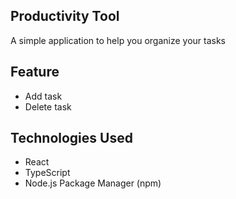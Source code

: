 ## Productivity Tool

A simple application to help you organize your tasks

## Feature

- Add task
- Delete task

## Technologies Used

- React
- TypeScript
- Node.js Package Manager (npm)
